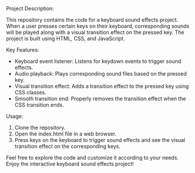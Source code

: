 Project Description:

This repository contains the code for a keyboard sound effects project. When a user presses certain keys on their keyboard, corresponding sounds will be played along with a visual transition effect on the pressed key. The project is built using HTML, CSS, and JavaScript.

Key Features:
- Keyboard event listener: Listens for keydown events to trigger sound effects.
- Audio playback: Plays corresponding sound files based on the pressed key.
- Visual transition effect: Adds a transition effect to the pressed key using CSS classes.
- Smooth transition end: Properly removes the transition effect when the CSS transition ends.

Usage:
1. Clone the repository.
2. Open the index.html file in a web browser.
3. Press keys on the keyboard to trigger sound effects and see the visual transition effect on the corresponding keys.

Feel free to explore the code and customize it according to your needs. Enjoy the interactive keyboard sound effects project!
